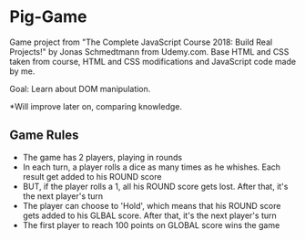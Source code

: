 # Pig-Game
Game project from "The Complete JavaScript Course 2018: Build Real Projects!" by Jonas Schmedtmann from Udemy.com. Base HTML and CSS taken from course, HTML and CSS modifications and JavaScript code made by me.

Goal: Learn about DOM manipulation.

*Will improve later on, comparing knowledge. 

## Game Rules

- The game has 2 players, playing in rounds
- In each turn, a player rolls a dice as many times as he whishes. Each result get added to his ROUND score
- BUT, if the player rolls a 1, all his ROUND score gets lost. After that, it's the next player's turn
- The player can choose to 'Hold', which means that his ROUND score gets added to his GLBAL score. After that, it's the next player's turn
- The first player to reach 100 points on GLOBAL score wins the game
